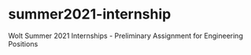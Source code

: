 # summer2021-internship
Wolt Summer 2021 Internships - Preliminary Assignment for Engineering Positions

